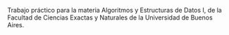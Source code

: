 Trabajo práctico para la materia Algoritmos y Estructuras de Datos I, de la Facultad de Ciencias Exactas y Naturales de la Universidad de Buenos Aires.
